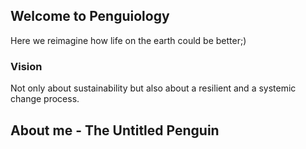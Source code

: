 ## Welcome to Penguiology

Here we reimagine how life on the earth could be better;)

### Vision

Not only about sustainability but also about a resilient and a systemic change process.

## About me  -  The Untitled Penguin
